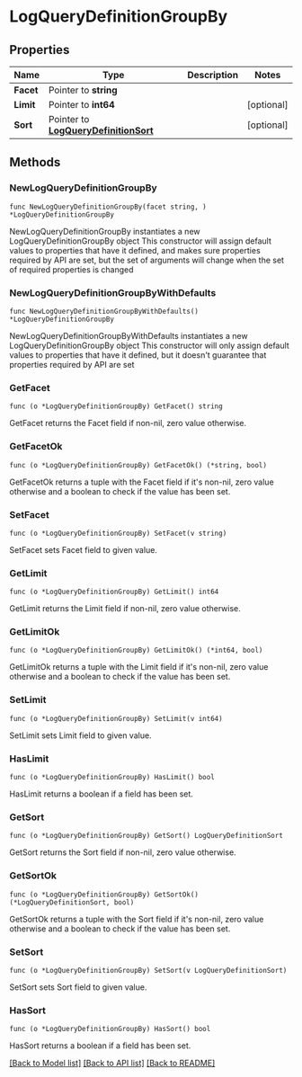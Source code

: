 # LogQueryDefinitionGroupBy

## Properties

Name | Type | Description | Notes
------------ | ------------- | ------------- | -------------
**Facet** | Pointer to **string** |  | 
**Limit** | Pointer to **int64** |  | [optional] 
**Sort** | Pointer to [**LogQueryDefinitionSort**](LogQueryDefinition_sort.md) |  | [optional] 

## Methods

### NewLogQueryDefinitionGroupBy

`func NewLogQueryDefinitionGroupBy(facet string, ) *LogQueryDefinitionGroupBy`

NewLogQueryDefinitionGroupBy instantiates a new LogQueryDefinitionGroupBy object
This constructor will assign default values to properties that have it defined,
and makes sure properties required by API are set, but the set of arguments
will change when the set of required properties is changed

### NewLogQueryDefinitionGroupByWithDefaults

`func NewLogQueryDefinitionGroupByWithDefaults() *LogQueryDefinitionGroupBy`

NewLogQueryDefinitionGroupByWithDefaults instantiates a new LogQueryDefinitionGroupBy object
This constructor will only assign default values to properties that have it defined,
but it doesn't guarantee that properties required by API are set

### GetFacet

`func (o *LogQueryDefinitionGroupBy) GetFacet() string`

GetFacet returns the Facet field if non-nil, zero value otherwise.

### GetFacetOk

`func (o *LogQueryDefinitionGroupBy) GetFacetOk() (*string, bool)`

GetFacetOk returns a tuple with the Facet field if it's non-nil, zero value otherwise
and a boolean to check if the value has been set.

### SetFacet

`func (o *LogQueryDefinitionGroupBy) SetFacet(v string)`

SetFacet sets Facet field to given value.


### GetLimit

`func (o *LogQueryDefinitionGroupBy) GetLimit() int64`

GetLimit returns the Limit field if non-nil, zero value otherwise.

### GetLimitOk

`func (o *LogQueryDefinitionGroupBy) GetLimitOk() (*int64, bool)`

GetLimitOk returns a tuple with the Limit field if it's non-nil, zero value otherwise
and a boolean to check if the value has been set.

### SetLimit

`func (o *LogQueryDefinitionGroupBy) SetLimit(v int64)`

SetLimit sets Limit field to given value.

### HasLimit

`func (o *LogQueryDefinitionGroupBy) HasLimit() bool`

HasLimit returns a boolean if a field has been set.

### GetSort

`func (o *LogQueryDefinitionGroupBy) GetSort() LogQueryDefinitionSort`

GetSort returns the Sort field if non-nil, zero value otherwise.

### GetSortOk

`func (o *LogQueryDefinitionGroupBy) GetSortOk() (*LogQueryDefinitionSort, bool)`

GetSortOk returns a tuple with the Sort field if it's non-nil, zero value otherwise
and a boolean to check if the value has been set.

### SetSort

`func (o *LogQueryDefinitionGroupBy) SetSort(v LogQueryDefinitionSort)`

SetSort sets Sort field to given value.

### HasSort

`func (o *LogQueryDefinitionGroupBy) HasSort() bool`

HasSort returns a boolean if a field has been set.


[[Back to Model list]](../README.md#documentation-for-models) [[Back to API list]](../README.md#documentation-for-api-endpoints) [[Back to README]](../README.md)


